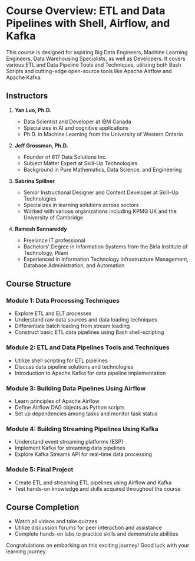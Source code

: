 
# Course Overview: ETL and Data Pipelines with Shell, Airflow, and Kafka

This course is designed for aspiring Big Data Engineers, Machine Learning Engineers, Data Warehousing Specialists, as well as Developers. It covers various ETL and Data Pipeline Tools and Techniques, utilizing both Bash Scripts and cutting-edge open-source tools like Apache Airflow and Apache Kafka.

## Instructors
1. **Yan Luo, Ph.D.**
   - Data Scientist and Developer at IBM Canada
   - Specializes in AI and cognitive applications
   - Ph.D. in Machine Learning from the University of Western Ontario

2. **Jeff Grossman, Ph.D.**
   - Founder of 617 Data Solutions Inc.
   - Subject Matter Expert at Skill-Up Technologies
   - Background in Pure Mathematics, Data Science, and Engineering

3. **Sabrina Spillner**
   - Senior Instructional Designer and Content Developer at Skill-Up Technologies
   - Specializes in learning solutions across sectors
   - Worked with various organizations including KPMG UK and the University of Cambridge

4. **Ramesh Sannareddy**
   - Freelance IT professional
   - Bachelors' Degree in Information Systems from the Birla Institute of Technology, Pilani
   - Experienced in Information Technology Infrastructure Management, Database Administration, and Automation

## Course Structure

### Module 1: Data Processing Techniques
- Explore ETL and ELT processes
- Understand raw data sources and data loading techniques
- Differentiate batch loading from stream loading
- Construct basic ETL data pipelines using Bash shell-scripting

### Module 2: ETL and Data Pipelines Tools and Techniques
- Utilize shell scripting for ETL pipelines
- Discuss data pipeline solutions and technologies
- Introduction to Apache Kafka for data pipeline implementation

### Module 3: Building Data Pipelines Using Airflow
- Learn principles of Apache Airflow
- Define Airflow DAG objects as Python scripts
- Set up dependencies among tasks and monitor task status

### Module 4: Building Streaming Pipelines Using Kafka
- Understand event streaming platforms (ESP)
- Implement Kafka for streaming data pipelines
- Explore Kafka Streams API for real-time data processing

### Module 5: Final Project
- Create ETL and streaming ETL pipelines using Airflow and Kafka
- Test hands-on knowledge and skills acquired throughout the course

## Course Completion
- Watch all videos and take quizzes
- Utilize discussion forums for peer interaction and assistance
- Complete hands-on labs to practice skills and demonstrate abilities

Congratulations on embarking on this exciting journey! Good luck with your learning journey.

